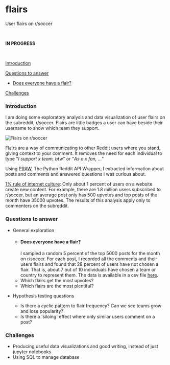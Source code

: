 # flairs
User flairs on r/soccer

<br />

**IN PROGRESS**

<br />

[Introduction](#introduction)

[Questions to answer](#questions-to-answer)
    
   + [Does everyone have a flair?](#does-everyone-have-a-flair)

[Challenges](#challenges)


### Introduction
I am doing some exploratory analysis and data visualization of user flairs on the subreddit, r/soccer. Flairs are little badges a user 
can have beside their username to show which team they support. 

![Flairs on r/soccer](https://i.redd.it/h8x41bzbk2641.png)

Flairs are a way of communicating to other Reddit users where you stand, giving context to your comment. It removes the need for each 
individual to type "_I support x team, btw_" or "_As a x fan, ..._" 

Using [PRAW](https://praw.readthedocs.io/en/latest/), The Python Reddit API Wrapper, I extracted information about posts and comments 
and answered questions I was curious about. 

[1% rule of internet culture](https://en.wikipedia.org/wiki/1%25_rule_(Internet_culture)): Only about 1 percent of users on a website create new content. For example, there are 1.8 million users subscribed to r/soccer, but an average post only has 500 upvotes and top posts of the month have 35000 upvotes. The results of this analysis apply only to commenters on the subreddit. 

### Questions to answer

+ General exploration

    + #### Does everyone have a flair? 
        I sampled a random 5 percent of the top 5000 posts for the month on r/soccer. For each post, I recorded all the comments and their users flairs and found that 28 percent of users have not chosen a flair. That is, about 7 out of 10 individuals have chosen a team or country to represent them. The data is available  in a csv file [here](https://github.com/ayoola-babatunde/flairs/blob/master/printout.csv). 
    + Which flairs get the most upvotes? 
    + Which flairs are the most plentiful? 
    
+ Hypothesis testing questions
    + Is there a cyclic pattern to flair frequency? Can we see teams grow and lose popularity? 
    + Is there a 'siloing' effect where only similar users comment on a post? 


### Challenges
+ Producing useful data visualizations and good writing, instead of just jupyter notebooks
+ Using SQL to manage database

